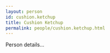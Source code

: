 ```yaml
---
layout: person
id: cushion.ketchup
title: Cushion Ketchup
permalink: people/cushion.ketchup.html
---
```


Person details...